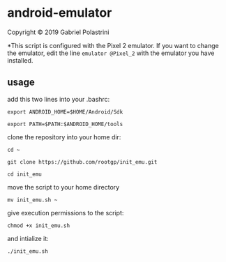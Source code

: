 # android-emulator

Copyright © 2019 Gabriel Polastrini

*This script is configured with the Pixel 2 emulator. If you want to change the emulator, edit the line ```emulator @Pixel_2``` with the emulator you have installed.

## usage

add this two lines into your .bashrc:

```
export ANDROID_HOME=$HOME/Android/Sdk
```

```
export PATH=$PATH:$ANDROID_HOME/tools
```
clone the repository into your home dir:

```
cd ~
```

```
git clone https://github.com/rootgp/init_emu.git
```

```
cd init_emu
```
move the script to your home directory

```
mv init_emu.sh ~
```

give execution permissions to the script:

```
chmod +x init_emu.sh
```
and intialize it:

```
./init_emu.sh
```
